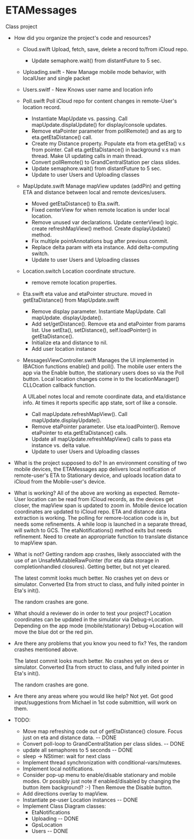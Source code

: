 # ETAMessages
Class project

- How did you organize the project's code and resources?

  - Cloud.swift
    Upload, fetch, save, delete a record to/from iCloud repo.
    
    - Update semaphore.wait() from distantFuture to 5 sec.
    
  - Uploading.swift - New
  	Manage mobile mode behavior, with localUser and single packet
  
  
  - Users.switf - New
  	Knows user name and location info
  	
  
  - Poll.swift
    Poll iCloud repo for content changes in remote-User's location record.
    
    - Instantiate MapUpdate vs. passing. Call mapUpdate.displaUpdate() for
      display/console updates.
    - Remove etaPointer parameter from pollRemote() and as arg to
      eta.getEtaDistance() call.
    - Create my Distance property. Populate eta from eta.getEta() v.s
      from pointer. Call eta.getEtaDistance() in background v.s man thread.
      Make UI updating calls in main thread.
    - Convert pollRemote() to GrandCentralStation per class slides.
    - Update semaphore.wait() from distantFuture to 5 sec.
    - Update to user Users and Uploading classes
    
    
  - MapUpdate.swift
    Manage mapView updates (addPin) and getting ETA and distance between
    local and remote devices/users.
    
    - Moved getEtaDistance() to Eta.swift.
    - Fixed centerView for when remote location is under local location.
    - Remove unused var declarations. Update centerView() logic. create
      refreshMapView() method. Create displayUpdate() method.
    - Fix multiple pointAnnotations bug after previous commit.
    -  Replace delta param with eta instance. Add delta-computing switch.
    - Update to user Users and Uploading classes
  
  
  - Location.switch
    Location coordinate structure.
    
    - remove remote location properties.
    
    
  - Eta.swift
    eta value and etaPointer structure.
    moved in getEtaDistance() from MapUpdate.swift
    
    - Remove display parameter. Instantiate MapUpdate. Call mapUpdate.
      displayUpdate().
    - Add set/getDistance(). Remove eta and etaPointer from params list.
      Use setEta(), setDistance(), self.loadPointer() in getEtaDistance().
    - Initialize eta and distance to nil.
    - Add user location instance


 
  - MessagesViewController.swift
    Manages the UI implemented in IBACtion functions enable() and poll().
    The mobile user enters the app via the Enable button, the stationary
    users does so via the Poll button. Local location changes come in to
    the locationManager() CLLOcation callback function.
    
    A UILabel notes local and remote coordinate data, and eta/distance
    info. At times it reports specific app state, sort of like a console.
    
    - Call mapUpdate.refreshMapView(). Call mapUpdate.displayUpdate().
    - Remove etaPointer parameter. Use eta.loadPointer(). Remove etaPointer
      to eta.getEtaDistance() calls.
    - Update all mapUpdate.refreshMapView() calls to pass eta instance
      vs. delta value.
    - Update to user Users and Uploading classes
 
- What is the project supposed to do?
  In an environment consiting of two mobile devices, the ETAMessages app
  delivers local notification of remote-user's ETA to Stationary device,
  and uploads location data to iCloud from the Mobile-user's device.
  
- What is working?
  All of the above are working as expected. Remote-User location can be
  read from iCloud records, as the devices get closer, the mapView span is
  updated to zoom in. Mobile device location coordinates are updated to
  iCloud repo. ETA and distance data extraction is working. The polling
  for remore-location code is in, but needs some refinements. A while loop
  is launched in a separate thread, will switch to GCS.
  The etaNotifications() method exits but needs refinement. Need to create
  an appropriate function to translate distance to mapView span.
  
- What is not?
  Getting random app crashes, likely assocciated with the use of an
  UnsafeMutableRawPointer (for eta data storage in completionhandled
  closures). Getting better, but not yet cleared.
   
  The latest commit looks much better. No crashes yet on devs or
  simulator. Converted Eta from struct to class, and fully inited
  pointer in Eta's init().
  
  The random crashes are gone.
  
- What should a reviewer do in order to test your project?
  Location coordinates can be updated in the simulator via Debug->Location.
  Depending on the app mode (mobile/stationary) Debug->Location will move
  the blue dot or the red pin.
  
- Are there any problems that you know you need to fix?
  Yes, the random crashes mentioned above.
  
  The latest commit looks much better. No crashes yet on devs or
  simulator. Converted Eta from struct to class, and fully inited
  pointer in Eta's init().
  
  The random crashes are gone.
  
- Are there any areas where you would like help?
  Not yet. Got good input/suggestions from Michael in 1st code submittion, will work on them.
  
  
- TODO:

	- Move map refreshing code out of getEtaDistance() closure. Focus just
	  on eta and distance data. -- DONE
	- Convert poll-loop to GrandCentralStation per class slides. -- DONE
	- update all semaphores to 5 seconds -- DONE
	- sleep -> NStimer: wait for next class
	- Implement thread synchronization with conditional-vars/mutexes.
	- Implement local notifications.
	- Consider pop-up menu to enable/disable stationary and mobile modes.
	  Or possibly just note if enabled/disabled
	  by changing the button item background? :-)
	  Then Remove the Disable button.
	- Add directions overlay to mapView.
	- Instantiate pe-user Location instances -- DONE
  	- Implement Class Diagram classes:
  		- EtaNotifications
  		- Uploading -- DONE
  		- GpsLocation
  		- Users -- DONE
  
